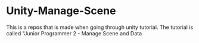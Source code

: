 # Unity-Manage-Scene
This is a repos that is made when going through unity tutorial. The tutorial is called "Junior Programmer 2 - Manage Scene and Data
